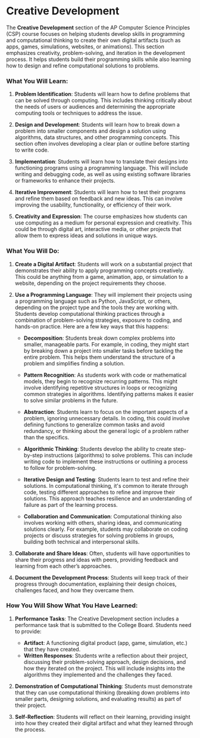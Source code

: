 # Creative Development

The **Creative Development** section of the AP Computer Science Principles (CSP) course focuses on helping students develop skills in programming and computational thinking to create their own digital artifacts (such as apps, games, simulations, websites, or animations). This section emphasizes creativity, problem-solving, and iteration in the development process. It helps students build their programming skills while also learning how to design and refine computational solutions to problems.

### What You Will Learn:
1. **Problem Identification**: Students will learn how to define problems that can be solved through computing. This includes thinking critically about the needs of users or audiences and determining the appropriate computing tools or techniques to address the issue.
   
2. **Design and Development**: Students will learn how to break down a problem into smaller components and design a solution using algorithms, data structures, and other programming concepts. This section often involves developing a clear plan or outline before starting to write code.

3. **Implementation**: Students will learn how to translate their designs into functioning programs using a programming language. This will include writing and debugging code, as well as using existing software libraries or frameworks to enhance their projects.

4. **Iterative Improvement**: Students will learn how to test their programs and refine them based on feedback and new ideas. This can involve improving the usability, functionality, or efficiency of their work.

5. **Creativity and Expression**: The course emphasizes how students can use computing as a medium for personal expression and creativity. This could be through digital art, interactive media, or other projects that allow them to express ideas and solutions in unique ways.

### What You Will Do:
1. **Create a Digital Artifact**: Students will work on a substantial project that demonstrates their ability to apply programming concepts creatively. This could be anything from a game, animation, app, or simulation to a website, depending on the project requirements they choose.

2. **Use a Programming Language**: They will implement their projects using a programming language such as Python, JavaScript, or others, depending on the project type and the tools they are working with.  Students develop computational thinking practices through a combination of problem-solving strategies, exposure to coding, and hands-on practice. Here are a few key ways that this happens:

   - **Decomposition**: Students break down complex problems into smaller, manageable parts. For example, in coding, they might start by breaking down a project into smaller tasks before tackling the entire problem. This helps them understand the structure of a problem and simplifies finding a solution.

   - **Pattern Recognition**: As students work with code or mathematical models, they begin to recognize recurring patterns. This might involve identifying repetitive structures in loops or recognizing common strategies in algorithms. Identifying patterns makes it easier to solve similar problems in the future.
   - **Abstraction**: Students learn to focus on the important aspects of a problem, ignoring unnecessary details. In coding, this could involve defining functions to generalize common tasks and avoid redundancy, or thinking about the general logic of a problem rather than the specifics.
   - **Algorithmic Thinking**: Students develop the ability to create step-by-step instructions (algorithms) to solve problems. This can include writing code to implement these instructions or outlining a process to follow for problem-solving.
   - **Iterative Design and Testing**: Students learn to test and refine their solutions. In computational thinking, it's common to iterate through code, testing different approaches to refine and improve their solutions. This approach teaches resilience and an understanding of failure as part of the learning process.
   - **Collaboration and Communication**: Computational thinking also involves working with others, sharing ideas, and communicating solutions clearly. For example, students may collaborate on coding projects or discuss strategies for solving problems in groups, building both technical and interpersonal skills.

4. **Collaborate and Share Ideas**: Often, students will have opportunities to share their progress and ideas with peers, providing feedback and learning from each other’s approaches.

5. **Document the Development Process**: Students will keep track of their progress through documentation, explaining their design choices, challenges faced, and how they overcame them.

### How You Will Show What You Have Learned:
1. **Performance Tasks**: The Creative Development section includes a performance task that is submitted to the College Board. Students need to provide:
   - **Artifact**: A functioning digital product (app, game, simulation, etc.) that they have created.
   - **Written Responses**: Students write a reflection about their project, discussing their problem-solving approach, design decisions, and how they iterated on the project. This will include insights into the algorithms they implemented and the challenges they faced.

2. **Demonstration of Computational Thinking**: Students must demonstrate that they can use computational thinking (breaking down problems into smaller parts, designing solutions, and evaluating results) as part of their project.

3. **Self-Reflection**: Students will reflect on their learning, providing insight into how they created their digital artifact and what they learned through the process.
